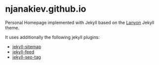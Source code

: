 # njanakiev.github.io

Personal Homepage implemented with Jekyll based on the [Lanyon](http://lanyon.getpoole.com/) Jekyll theme.

It uses additionally the following jekyll plugins:
- [jekyll-sitemap](https://github.com/jekyll/jekyll-sitemap)
- [jekyll-feed](https://github.com/jekyll/jekyll-feed)
- [jekyll-seo-tag](https://github.com/jekyll/jekyll-seo-tag)
